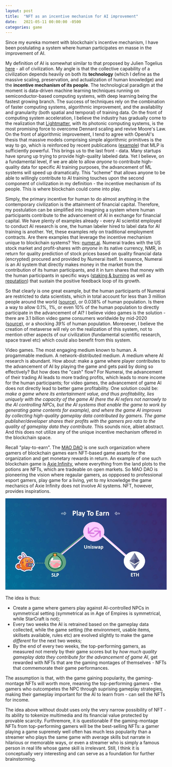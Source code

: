 ```yaml
---
layout: post
title:  "NFT as an incentive mechanism for AI improvement"
date:   2021-05-11 00:00:00 -0500
categories: game
---
```


Since my eureka moment with blockchain's incentive mechanism, I have been postulating a system where human participates en masse in the improvement of AI.

My definition of AI is somewhat similar to that proposed by Julien Togelius [here](http://togelius.blogspot.com/2020/10/how-many-agis-can-dance-on-head-of-pin.html) - all of civilization. My angle is that the collective capability of a civilization depends heavily on both its **technology** (which I define as the massive scaling, preservation, and actualization of human knowledge) and the **incentive mechanism of its people**. The technological paradigm at the moment is data-driven machine learning techniques running on semiconductor-based computing systems, with deep learning being the fastest growing branch. The success of techniques rely on the combination of faster computing systems, algorithmic improvement, and the availability and granularity (both spatial and temporal) of training data. On the front of computing system acceleration, I believe the industry has gradually come to the realization that [Lightmatter](https://lightmatter.co/), with its photonic computing systems, is the most promising force to overcome Dennard scaling and revive Moore's Law. On the front of algorithmic improvement, I tend to agree with OpenAI's thesis that massive models comprising simple algorithmic primitives is the way to go, which is reinforced by recent publications ([example](https://arxiv.org/abs/2105.08050)) that MLP is sufficiently powerful. This brings us to the last front - data. Many startups have sprung up trying to provide high-quality labeled data. Yet I believe, on a fundamental level, if we are able to allow *anyone* to contribute high-quality data for specific AI training purposes, the advancement of ML systems will speed up dramatically. This "scheme" that allows anyone to be able to willingly contribute to AI training touches upon the second component of civilization in my definition - the incentive mechanism of its people. This is where blockchain could come into play.

Simply, the primary incentive for human to do almost anything in the contemporary civilization is the attainment of financial capital. Therefore, my postulation can be simplified into imagining a system where human participants contribute to the advancement of AI in exchange for financial capital. We have plenty of examples already - every AI scientist employed to conduct AI research is one, the human labeler hired to label data for AI training is another. Yet, these examples rely on traditional employment contracts. Are there examples that leverage the incentive mechanism unique to blockchain systems? Yes: [numer.ai](https://numer.ai/). Numerai trades with the US stock market and profit-shares with *anyone* in its native currency, NMR, in return for quality prediction of stock prices based on quality financial data (encrypted) procured and provided by Numerai itself. In essence, Numerai is an AI system that directly makes money in the market from the contribution of its human participants, and it in turn shares that money with the human participants in specific ways ([staking & burning](https://docs.numer.ai/community-content/understanding-numerai/numerai-structure) as well as [reputation](https://docs.numer.ai/tournament/reputation)) that sustain the positive feedback loop of its growth.

So that clearly is one great example, but the human participants of Numerai are restricted to data scientists, which in total account for less than 3 million people around the world ([source](https://www.thisismetis.com/blog/how-complicated-is-the-data-science-population-a-comprehensive-look-at-ibm-mckinsey-and-linkedin)), or  0.038% of human population. Is there a way to allow 0.1%, 1%, or even 10% of the human population to directly participate in the advancement of AI? I believe video games is the solution - there are 3.1 billion video game consumers worldwide by mid-2020 ([source](https://www.givemesport.com/1653435-gaming-study-reveals-how-much-of-the-global-population-now-plays-video-games)), or a shocking *39%* of human population. Moreoever, I believe the creation of metaverse will rely on the realization of this system, not to mention other aspects of our civilization (fundamental scientific research, space travel etc) which could also benefit from this system.

Video games. The most engaging medium known to human. A progammable medium. A network-distributed medium. A medium where AI research is abundant. How about: make a game where player contributes to the advancement of AI by playing the game and gets paid by doing so effectively? But how does the "cash" flow? For Numerai, the advancement of their trading AI leads to more trading profits, which leads to more income for the human participants; for video games, the advancement of game AI does not directly lead to better game profitability. One solution could be: *make a game where its entertainment value, and thus profitability, lies uniquely with the capacity of the game AI (here the AI refers not narrowly to the AI controlling NPCs, but the AI systems that enable the game to work by generating game contents for example), and where the game AI improves by collecting high-quality gameplay data contributed by gamers. The game publisher/developer shares their profits with the gamers pro rata to the quality of gameplay data they contribute.* This sounds nice, albiet abstract. And this does not utilize any of the unique incentive mechanism offered in the blockchain space.

Recall "play-to-earn". The [MAO DAO](https://maonft.com/) is one such organization where gamers of blockchain games earn NFT-based game assets for the organization and get monetary rewards in return. An example of one such blockchain game is [Axie Infinity](https://axieinfinity.com/), where everything from the land plots to the potions are NFTs, which are tradeable on open markets. So MAO DAO is pioneering the vision where regaular gamers, as oppposed to professional esport gamers, play game for a living, yet to my knowledge the game mechanics of Axie Infinity does not involve AI systems. NFT, however, provides inspirations.

<img src="/assets/play-to-earn-axie.jpeg"/>

The idea is thus:
- Create a game where gamers play against AI-controlled NPCs in symmetrical setting (symmetrical as in Age of Empires is symmetrical, while StarCraft is not);
- Every two weeks the AI is retrained based on the gameplay data collected, while the game setting (the environment, usable items, skillsets available, rules etc) are evolved slightly to make the game *different* for the next two weeks;
- By the end of every two weeks, the top-performing gamers, as measured not merely by their game scores but by *how much quality gameplay data they contribute for the advancement of game AI*, get rewarded with NFTs that are the gaming montages of themselves - NFTs that commemorate their game performances.

The assumption is that, with the game gaining popularity, the gaming-montage NFTs will worth more, meaning the top-performing gamers - the gamers who outcompetes the NPC through suprising gameplay strategies, making their gameplay important for the AI to learn from - can sell the NFTs for income.

The idea above without doubt uses only the very narrow possibility of NFT - its ability to tokenize multimedia and its financial value protected by provable scarcity. Furthremore, it is questionable if the gaming-montage NFTs from top-performing gamers will be the best-selling NFTs: a gamer playing a game supremely well often has much less popularity than a streamer who plays the same game with average skills but narrate in hilarious or memorable ways, or even a streamer who is simply a famous person in real life whose game skill is irrelevant. Still, I think it is conceptually very interesting and can serve as a foundation for further brainstorming.
